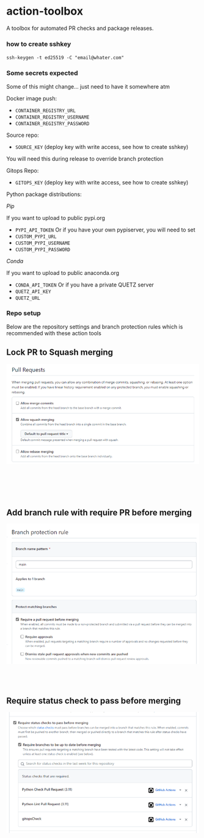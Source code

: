# action-toolbox

A toolbox for automated PR checks and package releases.

### how to create sshkey

`ssh-keygen -t ed25519 -C "email@whater.com"`


### Some secrets expected

Some of this might change... just need to have it somewhere atm

Docker image push:
* `CONTAINER_REGISTRY_URL`
* `CONTAINER_REGISTRY_USERNAME`
* `CONTAINER_REGISTRY_PASSWORD`

Source repo:
* `SOURCE_KEY` (deploy key with write access, see how to create sshkey)

You will need this during release to override branch protection


Gitops Repo:
* `GITOPS_KEY` (deploy key with write access, see how to create sshkey)

Python package distributions:

*Pip*

If you want to upload to public pypi.org
* `PYPI_API_TOKEN`
Or if you have your own pypiserver, you will need to set
* `CUSTOM_PYPI_URL`
* `CUSTOM_PYPI_USERNAME`
* `CUSTOM_PYPI_PASSWORD`

*Conda*

If you want to upload to public anaconda.org
* `CONDA_API_TOKEN`
Or if you have a private QUETZ server
* `QUETZ_API_KEY`
* `QUETZ_URL`

### Repo setup

Below are the repository settings and branch protection rules which is recommended with these action tools

## Lock PR to Squash merging

![Pull_request_merge](./images/PR.png)

<br /><br /><br /><br />

## Add branch rule with require PR before merging

![Branch_Protection](./images/BP_Rule.png)
<br /><br /><br /><br />

## Require status check to pass before merging


![Status_Check](./images/status_check.png)
<br /><br /><br /><br />
